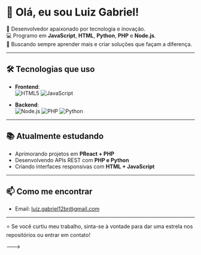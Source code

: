 # 👋 Olá, eu sou Luiz Gabriel!

🎯 Desenvolvedor apaixonado por tecnologia e inovação.  
💻 Programo em **JavaScript**, **HTML**, **Python**, **PHP** e **Node.js**.  
🚀 Buscando sempre aprender mais e criar soluções que façam a diferença.

---

## 🛠️ Tecnologias que uso

- **Frontend**:  
  ![HTML5](https://img.shields.io/badge/-HTML5-E34F26?style=flat&logo=html5&logoColor=fff)
  ![JavaScript](https://img.shields.io/badge/-JavaScript-F7DF1E?style=flat&logo=javascript&logoColor=000)

- **Backend**:  
  ![Node.js](https://img.shields.io/badge/-Node.js-339933?style=flat&logo=node.js&logoColor=fff)
  ![PHP](https://img.shields.io/badge/-PHP-777BB4?style=flat&logo=php&logoColor=fff)
  ![Python](https://img.shields.io/badge/-Python-3776AB?style=flat&logo=python&logoColor=fff)

---

## 📚 Atualmente estudando

- Aprimorando projetos em **PReact + PHP**
- Desenvolvendo APIs REST com **PHP e Python**
- Criando interfaces responsivas com **HTML + JavaScript**

---

## 📫 Como me encontrar

- Email: luiz.gabriel12br@gmail.com

---

⭐ Se você curtiu meu trabalho, sinta-se à vontade para dar uma estrela nos repositórios ou entrar em contato!


--->
